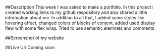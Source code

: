 ##Description
This week I was asked to make a portfolio. In this project i created working links to my github respository and also shared a little information about me. In addition to all that, I added some styles like hovering effect, changed colors of blocks of content, added used display flew with some flex wrap. Tried to use semantic elemnets and comments.

##Screenshot of my website


##Live Url
Coming soon